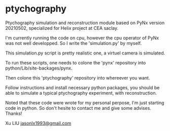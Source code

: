 # ptychography
Ptychography simulation and reconstruction module based on PyNx version 20210502, specialized for Helix project at CEA saclay.

I'm currently running the code on cpu, however the cpu operator of PyNx was not well developped. So I write the 'simulation.py'
by myself.

This simulation.py script is pretty realistic one, a virtuel camera is simulated.

To run these scripts, one needs to colone the 'pynx' repository into python/Lib/site-backages/pynx.

Then colone this 'ptychography' repository into whereever you want.

Follow instructions and install necessary python packages, you should be able to simulate a typical ptychography experiment,
with reconstruction.

Noted that these code were wrote for my personal perpose, I'm just starting code in python. So don't hesite to contact me and
give some advises. Thanks!

Xu LIU
jasonlx1993@gmail.com
